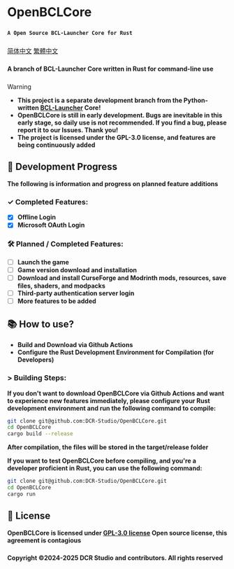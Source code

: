 # **OpenBCLCore**
#####
**```A Open Source BCL-Launcher Core for Rust```**
#####
[简体中文](README_ZH_CN.md)
[繁體中文](README_ZH_TW.md)
#####
**A branch of BCL-Launcher Core written in Rust for command-line use**
#####

> [!WARNING]
> * **This project is a separate development branch from the Python-written [BCL-Launcher](https://github.com/DCR-Studio/BCL-Launcher) Core!**
> * **OpenBCLCore is still in early development. Bugs are inevitable in this early stage, so daily use is not recommended. If you find a bug, please report it to our Issues. Thank you!**
> * **The project is licensed under the GPL-3.0 license, and features are being continuously added**

#####

## **📆  Development Progress**
**The following is information and progress on planned feature additions**

#####

### **✓ Completed Features:**

* [x] **Offline Login**
* [x] **Microsoft OAuth Login**

### **🛠️ Planned / Completed Features:**

* [ ] **Launch the game**
* [ ] **Game version download and installation**
* [ ] **Download and install CurseForge and Modrinth mods, resources, save files, shaders, and modpacks**
* [ ] **Third-party authentication server login**
* [ ] **More features to be added**

#####

## **📚 How to use?**

- **Build and Download via Github Actions**
- **Configure the Rust Development Environment for Compilation (for Developers)**
#####
### > **Building Steps:**

**If you don't want to download OpenBCLCore via Github Actions and want to experience new features immediately, please configure your Rust development environment and run the following command to compile:**

```bash
git clone git@github.com:DCR-Studio/OpenBCLCore.git
cd OpenBCLCore
cargo build --release
```

**After compilation, the files will be stored in the target/release folder**

**If you want to test OpenBCLCore before compiling, and you're a developer proficient in Rust, you can use the following command:**

```bash
git clone git@github.com:DCR-Studio/OpenBCLCore.git
cd OpenBCLCore
cargo run
```

#####
## **📖 License**

**OpenBCLCore is licensed under **[GPL-3.0  license](LICENSE)** Open source license, this agreement is contagious**

#####
**Copyright ©2024-2025 DCR Studio and contributors. All rights reserved**
